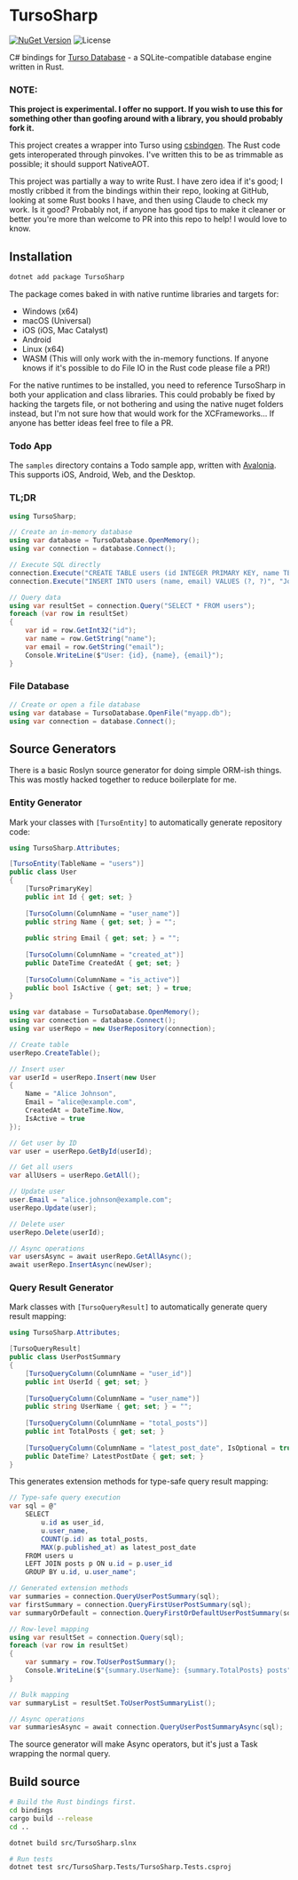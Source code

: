 # TursoSharp

[![NuGet Version](https://img.shields.io/nuget/v/TursoSharp.svg)](https://www.nuget.org/packages/TursoSharp/) ![License](https://img.shields.io/badge/License-MIT-blue.svg)

C# bindings for [Turso Database](https://github.com/tursodatabase/turso) - a SQLite-compatible database engine written in Rust.

### **NOTE**:

**This project is experimental. I offer no support. If you wish to use this for something other than goofing around with a library, you should probably fork it.**

This project creates a wrapper into Turso using [csbindgen](https://github.com/Cysharp/csbindgen/). The Rust code gets interoperated through pinvokes. I've written this to be as trimmable as possible; it should support NativeAOT.

This project was partially a way to write Rust. I have zero idea if it's good; I mostly cribbed it from the bindings within their repo, looking at GitHub, looking at some Rust books I have, and then using Claude to check my work. Is it good? Probably not, if anyone has good tips to make it cleaner or better you're more than welcome to PR into this repo to help! I would love to know.

## Installation

```bash
dotnet add package TursoSharp
```

The package comes baked in with native runtime libraries and targets for:

- Windows (x64)
- macOS (Universal)
- iOS (iOS, Mac Catalyst)
- Android
- Linux (x64)
- WASM (This will only work with the in-memory functions. If anyone knows if it's possible to do File IO in the Rust code please file a PR!)

For the native runtimes to be installed, you need to reference TursoSharp in both your application and class libraries. This could probably be fixed by hacking the targets file, or not bothering and using the native nuget folders instead, but I'm not sure how that would work for the XCFrameworks... If anyone has better ideas feel free to file a PR.

### Todo App

The `samples` directory contains a Todo sample app, written with [Avalonia](https://avaloniaui.net/). This supports iOS, Android, Web, and the Desktop. 

### TL;DR

```csharp
using TursoSharp;

// Create an in-memory database
using var database = TursoDatabase.OpenMemory();
using var connection = database.Connect();

// Execute SQL directly
connection.Execute("CREATE TABLE users (id INTEGER PRIMARY KEY, name TEXT, email TEXT)");
connection.Execute("INSERT INTO users (name, email) VALUES (?, ?)", "John Doe", "john@example.com");

// Query data
using var resultSet = connection.Query("SELECT * FROM users");
foreach (var row in resultSet)
{
    var id = row.GetInt32("id");
    var name = row.GetString("name");
    var email = row.GetString("email");
    Console.WriteLine($"User: {id}, {name}, {email}");
}
```

### File Database

```csharp
// Create or open a file database
using var database = TursoDatabase.OpenFile("myapp.db");
using var connection = database.Connect();
```


## Source Generators

There is a basic Roslyn source generator for doing simple ORM-ish things. This was mostly hacked together to reduce boilerplate for me.

### Entity Generator

Mark your classes with `[TursoEntity]` to automatically generate repository code:

```csharp
using TursoSharp.Attributes;

[TursoEntity(TableName = "users")]
public class User
{
    [TursoPrimaryKey]
    public int Id { get; set; }
    
    [TursoColumn(ColumnName = "user_name")]
    public string Name { get; set; } = "";
    
    public string Email { get; set; } = "";
    
    [TursoColumn(ColumnName = "created_at")]
    public DateTime CreatedAt { get; set; }
    
    [TursoColumn(ColumnName = "is_active")]
    public bool IsActive { get; set; } = true;
}
```

```csharp
using var database = TursoDatabase.OpenMemory();
using var connection = database.Connect();
using var userRepo = new UserRepository(connection);

// Create table
userRepo.CreateTable();

// Insert user
var userId = userRepo.Insert(new User
{
    Name = "Alice Johnson",
    Email = "alice@example.com",
    CreatedAt = DateTime.Now,
    IsActive = true
});

// Get user by ID
var user = userRepo.GetById(userId);

// Get all users
var allUsers = userRepo.GetAll();

// Update user
user.Email = "alice.johnson@example.com";
userRepo.Update(user);

// Delete user
userRepo.Delete(userId);

// Async operations
var usersAsync = await userRepo.GetAllAsync();
await userRepo.InsertAsync(newUser);
```

### Query Result Generator

Mark classes with `[TursoQueryResult]` to automatically generate query result mapping:

```csharp
using TursoSharp.Attributes;

[TursoQueryResult]
public class UserPostSummary
{
    [TursoQueryColumn(ColumnName = "user_id")]
    public int UserId { get; set; }
    
    [TursoQueryColumn(ColumnName = "user_name")]
    public string UserName { get; set; } = "";
    
    [TursoQueryColumn(ColumnName = "total_posts")]
    public int TotalPosts { get; set; }
    
    [TursoQueryColumn(ColumnName = "latest_post_date", IsOptional = true)]
    public DateTime? LatestPostDate { get; set; }
}
```

This generates extension methods for type-safe query result mapping:

```csharp
// Type-safe query execution
var sql = @"
    SELECT 
        u.id as user_id,
        u.user_name,
        COUNT(p.id) as total_posts,
        MAX(p.published_at) as latest_post_date
    FROM users u
    LEFT JOIN posts p ON u.id = p.user_id
    GROUP BY u.id, u.user_name";

// Generated extension methods
var summaries = connection.QueryUserPostSummary(sql);
var firstSummary = connection.QueryFirstUserPostSummary(sql);
var summaryOrDefault = connection.QueryFirstOrDefaultUserPostSummary(sql);

// Row-level mapping
using var resultSet = connection.Query(sql);
foreach (var row in resultSet)
{
    var summary = row.ToUserPostSummary();
    Console.WriteLine($"{summary.UserName}: {summary.TotalPosts} posts");
}

// Bulk mapping
var summaryList = resultSet.ToUserPostSummaryList();

// Async operations
var summariesAsync = await connection.QueryUserPostSummaryAsync(sql);
```

The source generator will make Async operators, but it's just a Task wrapping the normal query.

## Build source

```bash
# Build the Rust bindings first.
cd bindings
cargo build --release
cd ..

dotnet build src/TursoSharp.slnx

# Run tests
dotnet test src/TursoSharp.Tests/TursoSharp.Tests.csproj
```